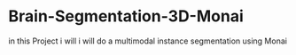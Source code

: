 # Brain-Segmentation-3D-Monai
in this Project i will i will do a multimodal instance segmentation using Monai 
